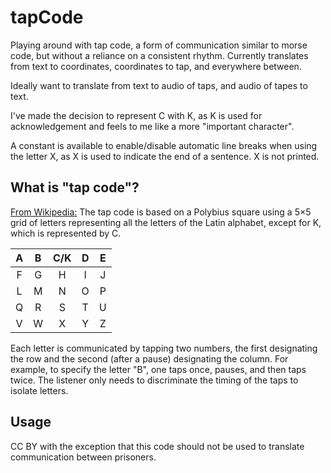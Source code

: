 # tapCode

Playing around with tap code, a form of communication similar to morse code, but without a reliance on a consistent rhythm. Currently translates from text to coordinates, coordinates to tap, and everywhere between. 

Ideally want to translate from text to audio of taps, and audio of tapes to text.

I've made the decision to represent C with K, as K is used for acknowledgement and feels to me like a more "important character".

A constant is available to enable/disable automatic line breaks when using the letter X, as X is used to indicate the end of a sentence. X is not printed.


## What is "tap code"?
[From Wikipedia:](https://en.wikipedia.org/wiki/Tap_code)
The tap code is based on a Polybius square using a 5×5 grid of letters representing all the letters of the Latin alphabet, except for K, which is represented by C. 

| A | B | C/K | D | E |
|    :----:   |    :----:   |    :----:   |    :----:   |    :----:   |
| F | G | H | I | J |
| L | M | N | O | P |
| Q | R | S | T | U |
| V | W | X | Y | Z |

Each letter is communicated by tapping two numbers, the first designating the row and the second (after a pause) designating the column. For example, to specify the letter "B", one taps once, pauses, and then taps twice. The listener only needs to discriminate the timing of the taps to isolate letters. 

## Usage
CC BY with the exception that this code should not be used to translate communication between prisoners.
